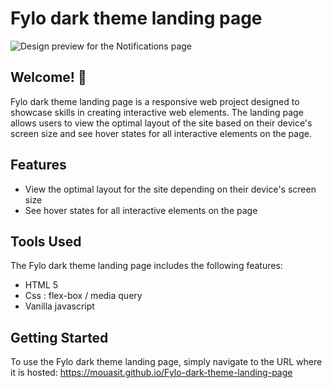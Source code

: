 # Fylo dark theme landing page

![Design preview for the Notifications page](./design/desktop-preview.jpg)

## Welcome! 👋

Fylo dark theme landing page is a responsive web project designed to showcase skills in creating interactive web elements. The landing page allows users to view the optimal layout of the site based on their device's screen size and see hover states for all interactive elements on the page.

## Features
- View the optimal layout for the site depending on their device's screen size
- See hover states for all interactive elements on the page

## Tools Used

The Fylo dark theme landing page includes the following features:

- HTML 5
- Css : flex-box / media query
- Vanilla javascript

## Getting Started

To use the Fylo dark theme landing page, simply navigate to the URL where it is hosted: https://mouasit.github.io/Fylo-dark-theme-landing-page
